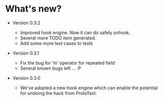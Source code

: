# What's new?

 * Version 0.3.2
    - Improved hook engine. Now it can do safely unhook.
    - Several more TODO item generated. 
    - Add some more test cases to tests
    
 * Version 0.3.1
    - Fix the bug for 'in' operator for repeated field 
    - Several known bugs left ... :P
    
 * Version 0.3.0
    - We've adopted a new hook engine which can enable the 
    potential for undoing the hack from ProtoText. 